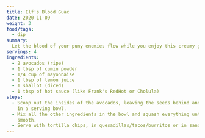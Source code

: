 ```yaml
---
title: Elf's Blood Guac
date: 2020-11-09
weight: 3
food/tags:
  - dip
summary:
  Let the blood of your puny enemies flow while you enjoy this creamy guacamole.
servings: 4
ingredients:
  - 2 avocados (ripe)
  - 1 tbsp of cumin powder
  - 1/4 cup of mayonnaise
  - 1 tbsp of lemon juice
  - 1 shallot (diced)
  - 1 tbsp of hot sauce (like Frank's RedHot or Cholula)
steps:
  - Scoop out the insides of the avocados, leaving the seeds behind and put them
    in a serving bowl.
  - Mix all the other ingredients in the bowl and squash everything until it's
    smooth.
  - Serve with tortilla chips, in quesadillas/tacos/burritos or in sandwiches.
---
```

